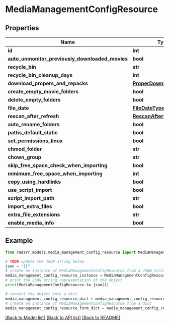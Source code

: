 # MediaManagementConfigResource


## Properties

Name | Type | Description | Notes
------------ | ------------- | ------------- | -------------
**id** | **int** |  | [optional] 
**auto_unmonitor_previously_downloaded_movies** | **bool** |  | [optional] 
**recycle_bin** | **str** |  | [optional] 
**recycle_bin_cleanup_days** | **int** |  | [optional] 
**download_propers_and_repacks** | [**ProperDownloadTypes**](ProperDownloadTypes.md) |  | [optional] 
**create_empty_movie_folders** | **bool** |  | [optional] 
**delete_empty_folders** | **bool** |  | [optional] 
**file_date** | [**FileDateType**](FileDateType.md) |  | [optional] 
**rescan_after_refresh** | [**RescanAfterRefreshType**](RescanAfterRefreshType.md) |  | [optional] 
**auto_rename_folders** | **bool** |  | [optional] 
**paths_default_static** | **bool** |  | [optional] 
**set_permissions_linux** | **bool** |  | [optional] 
**chmod_folder** | **str** |  | [optional] 
**chown_group** | **str** |  | [optional] 
**skip_free_space_check_when_importing** | **bool** |  | [optional] 
**minimum_free_space_when_importing** | **int** |  | [optional] 
**copy_using_hardlinks** | **bool** |  | [optional] 
**use_script_import** | **bool** |  | [optional] 
**script_import_path** | **str** |  | [optional] 
**import_extra_files** | **bool** |  | [optional] 
**extra_file_extensions** | **str** |  | [optional] 
**enable_media_info** | **bool** |  | [optional] 

## Example

```python
from radarr.models.media_management_config_resource import MediaManagementConfigResource

# TODO update the JSON string below
json = "{}"
# create an instance of MediaManagementConfigResource from a JSON string
media_management_config_resource_instance = MediaManagementConfigResource.from_json(json)
# print the JSON string representation of the object
print(MediaManagementConfigResource.to_json())

# convert the object into a dict
media_management_config_resource_dict = media_management_config_resource_instance.to_dict()
# create an instance of MediaManagementConfigResource from a dict
media_management_config_resource_form_dict = media_management_config_resource.from_dict(media_management_config_resource_dict)
```
[[Back to Model list]](../README.md#documentation-for-models) [[Back to API list]](../README.md#documentation-for-api-endpoints) [[Back to README]](../README.md)


